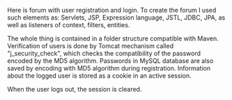    Here is forum with user registration and login. To create the forum I used such elements as: Servlets, 
JSP, Expression language, JSTL, JDBC, JPA, as well as listeners of context, filters, entities.

   The whole thing is contained in a folder structure compatible with Maven. Verification of users is done 
by Tomcat mechanism called "j_security_check", which checks the compatibility of the password encoded by the 
MD5 algorithm. Passwords in MySQL database are also saved by encoding with MD5 algorithm during registration. 
Information about the logged user is stored as a cookie in an active session.

   When the user logs out, the session is cleared.